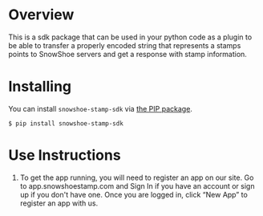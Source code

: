 # Overview
This is a sdk package that can be used in your python code as a plugin to be able to transfer a properly encoded string that represents a stamps points to SnowShoe servers and get a response with stamp information.

# Installing

You can install `snowshoe-stamp-sdk` via [the PIP package](https://pypi.org/project/snowshoe-stamp-sdk/). 

    $ pip install snowshoe-stamp-sdk

# Use Instructions

1. To get the app running, you will need to register an app on our site. Go to app.snowshoestamp.com and Sign In if you have an account or sign up if you don't have one. Once you are logged in, click “New App” to register an app with us. 




